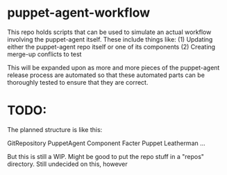 # puppet-agent-workflow
This repo holds scripts that can be used to simulate an actual workflow involving the puppet-agent itself. These include things like:
  (1) Updating either the puppet-agent repo itself or one of its components
  (2) Creating merge-up conflicts to test
 
This will be expanded upon as more and more pieces of the puppet-agent release process are automated so that these automated parts can be thoroughly tested to ensure that they are correct.

# TODO:
The planned structure is like this:

GitRepository
  PuppetAgent
  Component
    Facter
    Puppet
    Leatherman
    ...

But this is still a WIP. Might be good to put the repo stuff in a "repos" directory. Still
undecided on this, however
